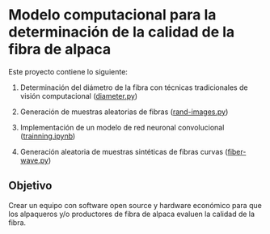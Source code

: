 # Modelo computacional para la determinación de la calidad de la fibra de alpaca

Este proyecto contiene lo siguiente:

1. Determinación del diámetro de la fibra con técnicas tradicionales de visión computacional ([diameter.py](/diametro.ipynb))

2. Generación de muestras aleatorias de fibras ([rand-images.py](/rand-images.py))

3. Implementación de un modelo de red neuronal convolucional ([trainning.ipynb](/trainning.ipynb))

4. Generación aleatoria de muestras sintéticas de fibras curvas ([fiber-wave.py](/fiber-wave.py))

## Objetivo

Crear un equipo con software open source y hardware económico para que los alpaqueros y/o productores de fibra de alpaca evaluen la calidad de la fibra.

